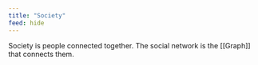```yaml
---
title: "Society"
feed: hide
---
```


Society is people connected together. The social network is the [[Graph]] that connects them. 
